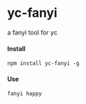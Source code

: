 yc-fanyi
========

a fanyi tool for yc


#### Install

```shell
npm install yc-fanyi -g
```

#### Use

```shell
fanyi happy
```